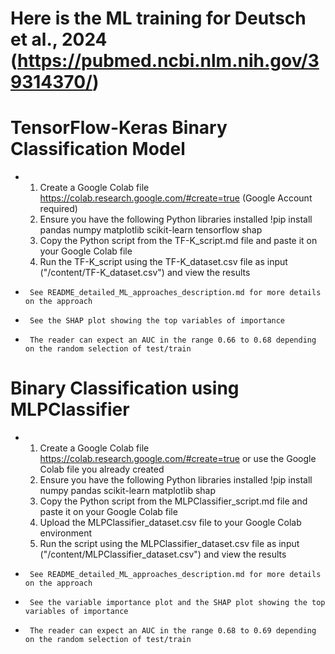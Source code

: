# Here is the ML training for Deutsch et al., 2024 (https://pubmed.ncbi.nlm.nih.gov/39314370/)
# **TensorFlow-Keras Binary Classification Model**
-   1. Create a Google Colab file https://colab.research.google.com/#create=true (Google Account required)
    2. Ensure you have the following Python libraries installed !pip install pandas numpy matplotlib scikit-learn tensorflow shap
    3. Copy the Python script from the TF-K_script.md file and paste it on your Google Colab file
    5. Run the TF-K_script using the TF-K_dataset.csv file as input ("/content/TF-K_dataset.csv") and view the results
-      See README_detailed_ML_approaches_description.md for more details on the approach
-	   See the SHAP plot showing the top variables of importance
-      The reader can expect an AUC in the range 0.66 to 0.68 depending on the random selection of test/train 
# **Binary Classification using MLPClassifier**
-   1. Create a Google Colab file https://colab.research.google.com/#create=true or use the Google Colab file you already created
    2. Ensure you have the following Python libraries installed !pip install numpy pandas scikit-learn matplotlib shap
    3. Copy the Python script from the MLPClassifier_script.md file and paste it on your Google Colab file
    4. Upload the MLPClassifier_dataset.csv file to your Google Colab environment
    5. Run the script using the MLPClassifier_dataset.csv file as input ("/content/MLPClassifier_dataset.csv") and view the results
-      See README_detailed_ML_approaches_description.md for more details on the approach
-	   See the variable importance plot and the SHAP plot showing the top variables of importance
-      The reader can expect an AUC in the range 0.68 to 0.69 depending on the random selection of test/train
